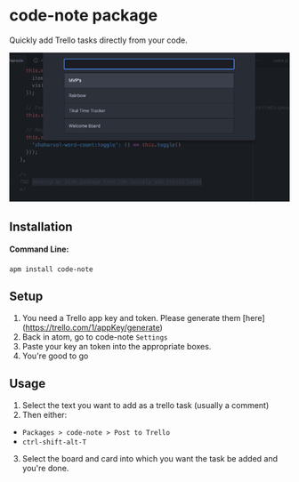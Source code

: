 # code-note package

Quickly add Trello tasks directly from your code.

![A screenshot of your package](https://github.com/TikalLab/CodeNote/blob/master/code-note-demo.png?raw=true)

## Installation

#### Command Line:
```
apm install code-note
```

## Setup
1. You need a Trello app key and token. Please generate them [here] (https://trello.com/1/appKey/generate)
2. Back in atom, go to code-note `Settings`
3. Paste your key an token into the appropriate boxes.
4. You're good to go

## Usage
1. Select the text you want to add as a trello task (usually a comment)
2. Then either:
  - `Packages > code-note > Post to Trello`
  - `ctrl-shift-alt-T`
3. Select the board and card into which you want the task be added and you're done.
